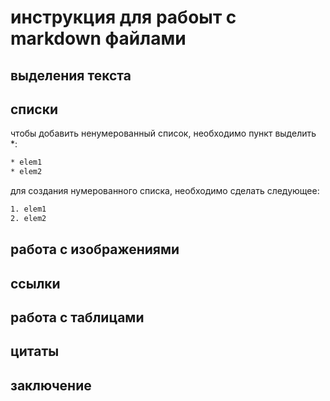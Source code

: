 # инструкция для рабоыт с markdown файлами

## выделения текста

## списки
чтобы добавить ненумерованный список, необходимо пункт выделить *:
```sh
* elem1
* elem2
```

 для создания нумерованного списка, необходимо сделать следующее:
 ```sh
 1. elem1
 2. elem2
 ```

## работа с изображениями

## ссылки

## работа с таблицами

## цитаты

## заключение
